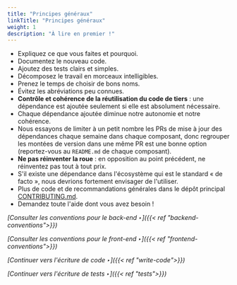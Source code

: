 ```yaml
---
title: "Principes généraux"
linkTitle: "Principes généraux"
weight: 1
description: "À lire en premier !"
---
```


- Expliquez ce que vous faites et pourquoi.
- Documentez le nouveau code.
- Ajoutez des tests clairs et simples.
- Décomposez le travail en morceaux intelligibles.
- Prenez le temps de choisir de bons noms.
- Évitez les abréviations peu connues.
- **Contrôle et cohérence de la réutilisation du code de tiers** : une dépendance est ajoutée seulement si elle est absolument nécessaire.
- Chaque dépendance ajoutée diminue notre autonomie et notre cohérence.
- Nous essayons de limiter à un petit nombre les PRs de mise à jour des dépendances chaque semaine
dans chaque composant, donc regrouper les montées de version dans une même PR est une bonne option
(reportez-vous au `README.md` de chaque composant).
- **Ne pas réinventer la roue** : en opposition au point précédent, ne réinventez pas tout à tout prix.
- S'il existe une dépendance dans l'écosystème qui est le standard « de facto », nous devrions fortement envisager de l'utiliser.
- Plus de code et de recommandations générales dans le dépôt principal [CONTRIBUTING.md](https://github.com/OpenRailAssociation/osrd/blob/dev/CONTRIBUTING.md).
- Demandez toute l'aide dont vous avez besoin !

*[Consulter les conventions pour le back-end ‣]({{< ref "backend-conventions">}})*

*[Consulter les conventions pour le front-end ‣]({{< ref "frontend-conventions">}})*

*[Continuer vers l'écriture de code ‣]({{< ref "write-code">}})*

*[Continuer vers l'écriture de tests ‣]({{< ref "tests">}})*
